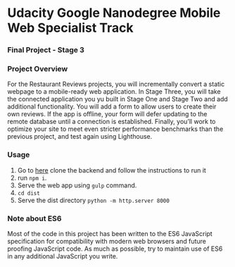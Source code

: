 
# Udacity Google Nanodegree Mobile Web Specialist Track
### Final Project - Stage 3

### Project Overview
For the Restaurant Reviews projects, you will incrementally convert a static webpage to a mobile-ready web application. In Stage Three, you will take the connected application you yu built in Stage One and Stage Two and add additional functionality. You will add a form to allow users to create their own reviews. If the app is offline, your form will defer updating to the remote database until a connection is established. Finally, you’ll work to optimize your site to meet even stricter performance benchmarks than the previous project, and test again using Lighthouse.

### Usage
1. Go to [here](https://github.com/elisaromondia/mws-restaurant-stage-3) clone the backend and follow the instructions to run it
2. run `npm i`.
3. Serve the web app using `gulp` command.
4. `cd dist`
5. Serve the dist directory `python -m http.server 8000`


### Note about ES6
Most of the code in this project has been written to the ES6 JavaScript specification for compatibility with modern web browsers and future proofing JavaScript code. As much as possible, try to maintain use of ES6 in any additional JavaScript you write. 



